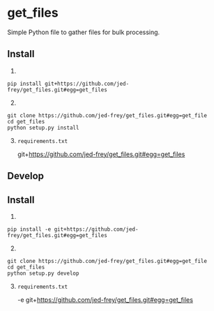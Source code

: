 # get_files

Simple Python file to gather files for bulk processing.

## Install

1. 

    pip install git+https://github.com/jed-frey/get_files.git#egg=get_files
    
2. 

    git clone https://github.com/jed-frey/get_files.git#egg=get_file
    cd get_files
    python setup.py install

3. ```requirements.txt```

    git+https://github.com/jed-frey/get_files.git#egg=get_files
    
## Develop


## Install

1.

    pip install -e git+https://github.com/jed-frey/get_files.git#egg=get_files
    
2.  

    git clone https://github.com/jed-frey/get_files.git#egg=get_file
    cd get_files
    python setup.py develop

3. ```requirements.txt```

    -e git+https://github.com/jed-frey/get_files.git#egg=get_files
